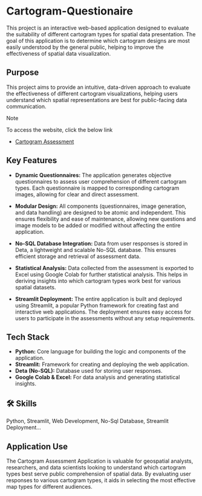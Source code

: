 # Cartogram-Questionaire

This project is an interactive web-based application designed to evaluate the suitability of different cartogram types for spatial data presentation. The goal of this application is to determine which cartogram designs are most easily understood by the general public, helping to improve the effectiveness of spatial data visualization.

## Purpose
This project aims to provide an intuitive, data-driven approach to evaluate the effectiveness of different cartogram visualizations, helping users understand which spatial representations are best for public-facing data communication.

> [!NOTE]
> To access the website, click the below link
> - [Cartogram Assessment](https://victoriousmango-cartogram-questio-cartogramassessmentapp-zo0znw.streamlit.app/)
## Key Features

- **Dynamic Questionnaires:** The application generates objective questionnaires to assess user comprehension of different cartogram types. Each questionnaire is mapped to corresponding cartogram images, allowing for clear and direct assessment.

- **Modular Design:** All components (questionnaires, image generation, and data handling) are designed to be atomic and independent. This ensures flexibility and ease of maintenance, allowing new questions and image models to be added or modified without affecting the entire application.

- **No-SQL Database Integration:** Data from user responses is stored in Deta, a lightweight and scalable No-SQL database. This ensures efficient storage and retrieval of assessment data.

- **Statistical Analysis:** Data collected from the assessment is exported to Excel using Google Colab for further statistical analysis. This helps in deriving insights into which cartogram types work best for various spatial datasets.

- **Streamlit Deployment:** The entire application is built and deployed using Streamlit, a popular Python framework for creating fast and interactive web applications. The deployment ensures easy access for users to participate in the assessments without any setup requirements.


## Tech Stack

- **Python:** Core language for building the logic and components of the application.
- **Streamlit:** Framework for creating and deploying the web application.
- **Deta (No-SQL):** Database used for storing user responses.
- **Google Colab & Excel:** For data analysis and generating statistical insights.


## 🛠 Skills
Python, Streamlit, Web Development, No-Sql Database, Streamlit Deployment...


## Application Use

The Cartogram Assessment Application is valuable for geospatial analysts, researchers, and data scientists looking to understand which cartogram types best serve public comprehension of spatial data. By evaluating user responses to various cartogram types, it aids in selecting the most effective map types for different audiences.

